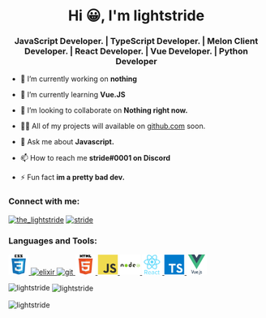 <h1 align="center">Hi 😀, I'm lightstride</h1>
<h3 align="center">JavaScript Developer. | TypeScript Developer. | Melon Client Developer. | React Developer. | Vue Developer. | Python Developer </h3>

- 🔭 I’m currently working on **nothing**

- 🌱 I’m currently learning **Vue.JS**

- 👯 I’m looking to collaborate on **Nothing right now.**

- 👨‍💻 All of my projects will available on [github.com](github.com) soon.

- 💬 Ask me about **Javascript.**

- 📫 How to reach me **stride#0001 on Discord**

- ⚡ Fun fact **im a pretty bad dev.**

<h3 align="left">Connect with me:</h3>
<p align="left">
<a href="https://twitter.com/the_lightstride" target="blank"><img align="center" src="https://cdn.jsdelivr.net/npm/simple-icons@3.0.1/icons/twitter.svg" alt="the_lightstride" height="30" width="40" /></a>
<a href="https://www.youtube.com/channel/UChswSncIBi8zueVv_YdTs-w" target="blank"><img align="center" src="https://cdn.jsdelivr.net/npm/simple-icons@3.0.1/icons/youtube.svg" alt="stride" height="30" width="40" /></a>
</p>

<h3 align="left">Languages and Tools:</h3>
<p align="left"> <a href="https://www.w3schools.com/css/" target="_blank"> <img src="https://raw.githubusercontent.com/devicons/devicon/master/icons/css3/css3-original-wordmark.svg" alt="css3" width="40" height="40"/> </a> <a href="https://elixir-lang.org" target="_blank"> <img src="https://www.vectorlogo.zone/logos/elixir-lang/elixir-lang-icon.svg" alt="elixir" width="40" height="40"/> </a> <a href="https://git-scm.com/" target="_blank"> <img src="https://www.vectorlogo.zone/logos/git-scm/git-scm-icon.svg" alt="git" width="40" height="40"/> </a> <a href="https://www.w3.org/html/" target="_blank"> <img src="https://raw.githubusercontent.com/devicons/devicon/master/icons/html5/html5-original-wordmark.svg" alt="html5" width="40" height="40"/> </a> <a href="https://developer.mozilla.org/en-US/docs/Web/JavaScript" target="_blank"> <img src="https://raw.githubusercontent.com/devicons/devicon/master/icons/javascript/javascript-original.svg" alt="javascript" width="40" height="40"/> </a> <a href="https://nodejs.org" target="_blank"> <img src="https://raw.githubusercontent.com/devicons/devicon/master/icons/nodejs/nodejs-original-wordmark.svg" alt="nodejs" width="40" height="40"/> </a> <a href="https://reactjs.org/" target="_blank"> <img src="https://raw.githubusercontent.com/devicons/devicon/master/icons/react/react-original-wordmark.svg" alt="react" width="40" height="40"/> </a> <a href="https://www.typescriptlang.org/" target="_blank"> <img src="https://raw.githubusercontent.com/devicons/devicon/master/icons/typescript/typescript-original.svg" alt="typescript" width="40" height="40"/> </a> <a href="https://vuejs.org/" target="_blank"> <img src="https://raw.githubusercontent.com/devicons/devicon/master/icons/vuejs/vuejs-original-wordmark.svg" alt="vuejs" width="40" height="40"/> </a> </p>

<p><img align="left" src="https://github-readme-stats.vercel.app/api/top-langs?username=lightstride&show_icons=true&locale=en&layout=compact" alt="lightstride" /></p>

<p>&nbsp;<img align="center" src="https://github-readme-stats.vercel.app/api?username=lightstride&show_icons=true&theme=dark&locale=en" alt="lightstride" /></p>

<p><img align="center" src="https://github-readme-streak-stats.herokuapp.com/?user=lightstride&" alt="lightstride" /></p>
